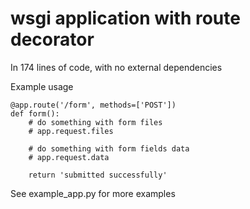 wsgi application with route decorator
=====================================

In 174 lines of code, with no external dependencies

Example usage
``` 
@app.route('/form', methods=['POST'])
def form():
	# do something with form files
    # app.request.files

    # do something with form fields data
    # app.request.data

    return 'submitted successfully'

```

See example_app.py for more examples
